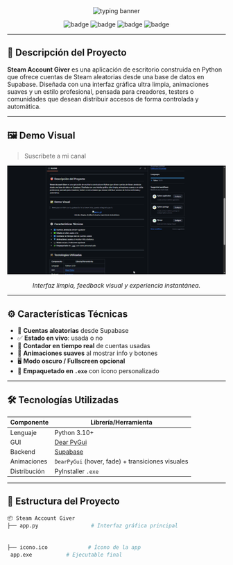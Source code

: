 <div align="center">

<img src="https://readme-typing-svg.herokuapp.com?font=Fira+Code&size=24&pause=1000&center=true&vCenter=true&width=435&lines=🎁+Steam+Account+Giver+UI;Minimalista+%7C+Moderno+%7C+100%25+Funcional" alt="typing banner" />

![badge](https://img.shields.io/badge/Made_with-Python-blue?style=for-the-badge&logo=python)
![badge](https://img.shields.io/badge/Frontend-DearPyGui-0f0?style=for-the-badge)
![badge](https://img.shields.io/badge/Backend-Supabase-28C18C?style=for-the-badge&logo=supabase)
![badge](https://img.shields.io/badge/UX-100%25+minimalista-black?style=for-the-badge)

</div>

---

## 🎯 Descripción del Proyecto

**Steam Account Giver** es una aplicación de escritorio construida en Python que ofrece cuentas de Steam aleatorias desde una base de datos en Supabase. Diseñada con una interfaz gráfica ultra limpia, animaciones suaves y un estilo profesional, pensada para creadores, testers o comunidades que desean distribuir accesos de forma controlada y automática.

---

## 🖼️ Demo Visual

> Suscribete a mi canal

<div align="center">
  <img src="icon1.gif" width="700" alt="demo-gif" />
  <p><i>Interfaz limpia, feedback visual y experiencia instantánea.</i></p>
</div>

---

## ⚙️ Características Técnicas

- 🔀 **Cuentas aleatorias** desde Supabase
- ✅ **Estado en vivo**: usada o no
- 🔄 **Contador en tiempo real** de cuentas usadas
- 💎 **Animaciones suaves** al mostrar info y botones
- 🖥️ **Modo oscuro / Fullscreen opcional**
- 🧩 **Empaquetado en `.exe`** con icono personalizado

---

## 🛠️ Tecnologías Utilizadas

| Componente | Librería/Herramienta |
|------------|----------------------|
| Lenguaje   | Python 3.10+         |
| GUI        | [Dear PyGui](https://github.com/hoffstadt/DearPyGui) |
| Backend    | [Supabase](https://supabase.com) |
| Animaciones | `DearPyGui` (hover, fade) + transiciones visuales |
| Distribución | PyInstaller `.exe` |

---

## 📁 Estructura del Proyecto

```bash
📦 Steam Account Giver
├── app.py                 # Interfaz gráfica principal


├── icono.ico             # Ícono de la app
 app.exe           # Ejecutable final
